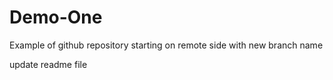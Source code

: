 # Demo-One
Example of github repository starting on remote side with new branch name

update readme file
